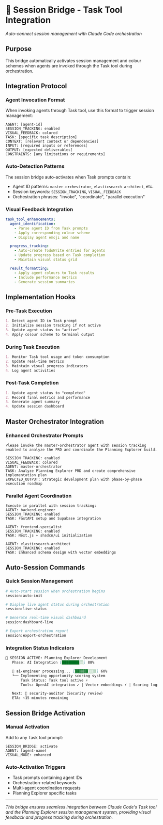 # 🌉 Session Bridge - Task Tool Integration
*Auto-connect session management with Claude Code orchestration*

## Purpose
This bridge automatically activates session management and colour schemes when agents are invoked through the Task tool during orchestration.

## Integration Protocol

### Agent Invocation Format
When invoking agents through Task tool, use this format to trigger session management:

```
AGENT: [agent-id]
SESSION_TRACKING: enabled
VISUAL_FEEDBACK: colored
TASK: [specific task description]
CONTEXT: [relevant context or dependencies]
INPUT: [required inputs or references]
OUTPUT: [expected deliverables]
CONSTRAINTS: [any limitations or requirements]
```

### Auto-Detection Patterns
The session bridge auto-activates when Task prompts contain:
- Agent ID patterns: `master-orchestrator`, `elasticsearch-architect`, etc.
- Session keywords: `SESSION_TRACKING`, `VISUAL_FEEDBACK`
- Orchestration phrases: "invoke", "coordinate", "parallel execution"

### Visual Feedback Integration
```yaml
task_tool_enhancements:
  agent_identification:
    - Parse agent ID from Task prompts
    - Apply corresponding colour scheme
    - Display agent emoji and name

  progress_tracking:
    - Auto-create TodoWrite entries for agents
    - Update progress based on Task completion
    - Maintain visual status grid

  result_formatting:
    - Apply agent colours to Task results
    - Include performance metrics
    - Generate session summaries
```

## Implementation Hooks

### Pre-Task Execution
```markdown
1. Detect agent ID in Task prompt
2. Initialize session tracking if not active
3. Update agent status to "active"
4. Apply colour scheme to terminal output
```

### During Task Execution
```markdown
1. Monitor Task tool usage and token consumption
2. Update real-time metrics
3. Maintain visual progress indicators
4. Log agent activities
```

### Post-Task Completion
```markdown
1. Update agent status to "completed"
2. Record final metrics and performance
3. Generate agent summary
4. Update session dashboard
```

## Master Orchestrator Integration

### Enhanced Orchestrator Prompts
```
Please invoke the master-orchestrator agent with session tracking enabled to analyze the PRD and coordinate the Planning Explorer build.

SESSION_TRACKING: enabled
VISUAL_FEEDBACK: colored
AGENT: master-orchestrator
TASK: Analyze Planning Explorer PRD and create comprehensive implementation plan
EXPECTED_OUTPUT: Strategic development plan with phase-by-phase execution roadmap
```

### Parallel Agent Coordination
```
Execute in parallel with session tracking:
AGENT: backend-engineer
SESSION_TRACKING: enabled
TASK: FastAPI setup and Supabase integration

AGENT: frontend-specialist
SESSION_TRACKING: enabled
TASK: Next.js + shadcn/ui initialization

AGENT: elasticsearch-architect
SESSION_TRACKING: enabled
TASK: Enhanced schema design with vector embeddings
```

## Auto-Session Commands

### Quick Session Management
```bash
# Auto-start session when orchestration begins
session:auto-init

# Display live agent status during orchestration
session:live-status

# Generate real-time visual dashboard
session:dashboard-live

# Export orchestration report
session:export-orchestration
```

### Integration Status Indicators
```markdown
🔄 SESSION ACTIVE: Planning Explorer Development
   Phase: AI Integration [████████░░] 80%

   🔴 ai-engineer processing... [▓▓▓▓▓▓░░░░] 60%
   └── Implementing opportunity scoring system
       Task Status: Task tool active ⚡
       Tools: OpenAI integration ✓ | Vector embeddings ⚡ | Scoring logic 📊

   Next: 🔴 security-auditor (Security review)
   ETA: ~15 minutes remaining
```

## Session Bridge Activation

### Manual Activation
Add to any Task tool prompt:
```
SESSION_BRIDGE: activate
AGENT: [agent-name]
VISUAL_MODE: enhanced
```

### Auto-Activation Triggers
- Task prompts containing agent IDs
- Orchestration-related keywords
- Multi-agent coordination requests
- Planning Explorer specific tasks

---

*This bridge ensures seamless integration between Claude Code's Task tool and the Planning Explorer session management system, providing visual feedback and progress tracking during orchestration.*